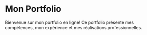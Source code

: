 # Mon Portfolio
Bienvenue sur mon portfolio en ligne! Ce portfolio présente mes compétences, mon expérience et mes réalisations professionnelles.
